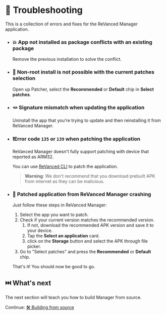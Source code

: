 # 🛟 Troubleshooting

This is a collection of errors and fixes for the ReVanced Manager application.

- ### 💥 App not installed as package conflicts with an existing package

   Remove the previous installation to solve the conflict.

- ### 🚫 Non-root install is not possible with the current patches selection

   Open up Patcher, select the **Recommended** or **Default** chip in **Select patches**.

- ### 🪢 Signature mismatch when updating the application

   Uninstall the app that you're trying to update and then reinstalling it from ReVanced Manager.

- ### ❗️Error code `135` or `139` when patching the application

   ReVanced Manager doesn't fully support patching with device that reported as ARM32.

   You can use [ReVanced CLI](https://github.com/revanced/revanced-cli) to patch the application.

   > **Warning**: We don't recommend that you download prebuilt APK from internet as they can be malicious.

- ### 🚨 Patched application from ReVanced Manager crashing

   Just follow these steps in ReVanced Manager:

   1. Select the app you want to patch.
   2. Check if your current version matches the recommended version.
      1. If not, download the recommended APK version and save it to your device.
      2. Tap the **Select an application** card.
      3. click on the **Storage** button and select the APK through file picker.
   3. Go to "Select patches" and press the **Recommended** or **Default** chip.

   That's it! You should now be good to go.

## ⏭️ What's next

The next section will teach you how to build Manager from source.

Continue: [🛠 Building from source](5_building-from-source.md)
